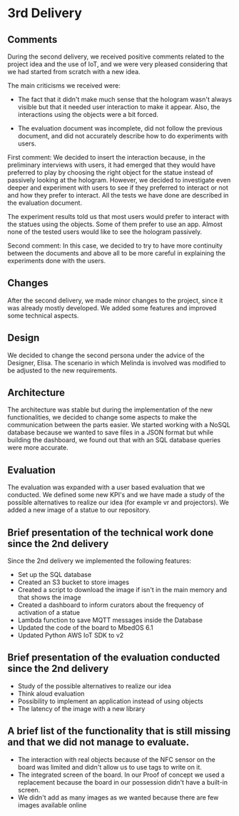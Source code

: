 # 3rd Delivery

## Comments

During the second delivery, we received positive comments related to the project idea and the use of IoT, and we were very pleased considering that we had started from scratch with a new idea.

The main criticisms we received were:

- The fact that it didn't make much sense that the hologram wasn't always visible but that it needed user interaction to make it appear.
  Also, the interactions using the objects were a bit forced.

- The evaluation document was incomplete, did not follow the previous document, and did not accurately describe how to do experiments with users.

First comment:
We decided to insert the interaction because, in the preliminary interviews with users, it had emerged that they would have preferred to play by choosing the right object for the statue instead of passively looking at the hologram.
However, we decided to investigate even deeper and experiment with users to see if they preferred to interact or not and how they prefer to interact.
All the tests we have done are described in the evaluation document.

The experiment results told us that most users would prefer to interact with the statues using the objects.
Some of them prefer to use an app.
Almost none of the tested users would like to see the hologram passively.

Second comment:
In this case, we decided to try to have more continuity between the documents and above all to be more careful in explaining the experiments done with the users.

## Changes

After the second delivery, we made minor changes to the project, since it was already mostly developed. We added some features and improved some technical aspects.

## Design

We decided to change the second persona under the advice of the Designer, Elisa. The scenario in which Melinda is involved was modified to be adjusted to the new requirements.

## Architecture

The architecture was stable but during the implementation of the new functionalities, we decided to change some aspects to make the communication between the parts easier. We started working with a NoSQL database because we wanted to save files in a JSON format but while building the dashboard, we found out that with an SQL database queries were more accurate.

## Evaluation

The evaluation was expanded with a user based evaluation that we conducted. We defined some new KPI's and we have made a study of the possible alternatives to realize our idea (for example vr and projectors).
We added a new image of a statue to our repository.

## Brief presentation of the technical work done since the 2nd delivery

Since the 2nd delivery we implemented the following features:

- Set up the SQL database
- Created an S3 bucket to store images
- Created a script to download the image if isn't in the main memory and that shows the image
- Created a dashboard to inform curators about the frequency of activation of a statue
- Lambda function to save MQTT messages inside the Database
- Updated the code of the board to MbedOS 6.1
- Updated Python AWS IoT SDK to v2

## Brief presentation of the evaluation conducted since the 2nd delivery

- Study of the possible alternatives to realize our idea
- Think aloud evaluation
- Possibility to implement an application instead of using objects
- The latency of the image with a new library

## A brief list of the functionality that is still missing and that we did not manage to evaluate.

- The interaction with real objects because of the NFC sensor on the board was limited and didn't allow us to use tags to write on it.
- The integrated screen of the board. In our Proof of concept we used a replacement because the board in our possession didn't have a built-in screen.
- We didn't add as many images as we wanted because there are few images available online
